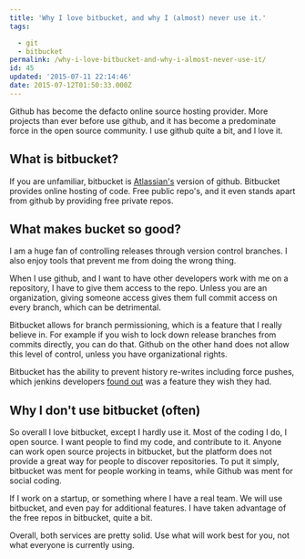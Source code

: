 ```yaml
---
title: 'Why I love bitbucket, and why I (almost) never use it.'
tags:

  - git
  - bitbucket
permalink: /why-i-love-bitbucket-and-why-i-almost-never-use-it/
id: 45
updated: '2015-07-11 22:14:46'
date: 2015-07-12T01:50:33.000Z
---
```


Github has become the defacto online source hosting provider. More projects than ever before use github, and it has become a predominate force in the open source community. I use github quite a bit, and I love it.
<!-- more -->
## What is bitbucket?

If you are unfamiliar, bitbucket is [Atlassian's](https://www.atlassian.com/) version of github. Bitbucket provides online hosting of code. Free public repo's, and it even stands apart from github by providing free private repos.

## What makes bucket so good?

I am a huge fan of controlling releases through version control branches. I also enjoy tools that prevent me from doing the wrong thing.

When I use github, and I want to have other developers work with me on a repository, I have to give them access to the repo. Unless you are an organization, giving someone access gives them full commit access on every branch, which can be detrimental.

Bitbucket allows for branch permissioning, which is a feature that I really believe in. For example if you wish to lock down release branches from commits directly, you can do that. Github on the other hand does not allow this level of control, unless you have organizational rights.

Bitbucket has the ability to prevent history re-writes including force pushes, which jenkins developers [found out](https://news.ycombinator.com/item?id=6713742) was a feature they wish they had.

## Why I don't use bitbucket (often)

So overall I love bitbucket, except I hardly use it. Most of the coding I do, I open source. I want people to find my code, and contribute to it. Anyone can work open source projects in bitbucket, but the platform does not provide a great way for people to discover repositories. To put it simply, bitbucket was ment for people working in teams, while Github was ment for social coding.

If I work on a startup, or something where I have a real team. We will use bitbucket, and even pay for additional features. I have taken advantage of the free repos in bitbucket, quite a bit.

Overall, both services are pretty solid. Use what will work best for you, not what everyone is currently using.
